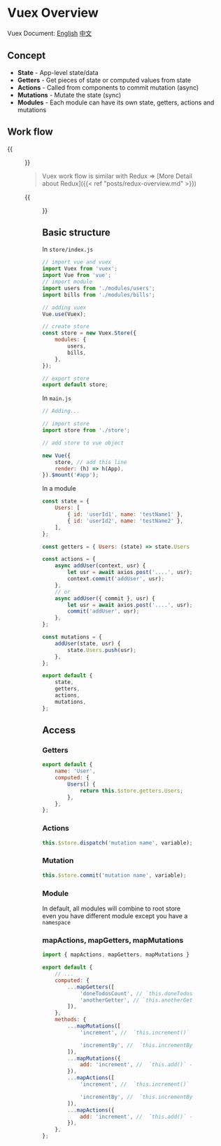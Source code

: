 # Vuex Overview


Vuex Document: [English](https://vuex.vuejs.org) [中文](https://vuex.vuejs.org/zh/)

## Concept

-   **State** - App-level state/data
-   **Getters** - Get pieces of state or computed values from state
-   **Actions** - Called from components to commit mutation (async)
-   **Mutations** - Mutate the state (sync)
-   **Modules** - Each module can have its own state, getters, actions and mutations

## Work flow

{{<figure src="/images/vuex/vuex.png" title="Vuex Workflow" width="100%" height="100%" >}}

> Vuex work flow is similar with Redux => [More Detail about Redux]({{< ref "posts/redux-overview.md" >}})

{{<figure src="/images/vuex/redux.jpeg" title="Redux Workflow" width="70%" height="70%" >}}

## Basic structure

In `store/index.js`

```js
// import vue and vuex
import Vuex from 'vuex';
import Vue from 'vue';
// import module
import users from './modules/users';
import bills from './modules/bills';

// adding vuex
Vue.use(Vuex);

// create store
const store = new Vuex.Store({
    modules: {
        users,
        bills,
    },
});

// export store
export default store;
```

In `main.js`

```js
// Adding...

// import store
import store from './store';

// add store to vue object

new Vue({
    store, // add this line
    render: (h) => h(App),
}).$mount('#app');
```

In a module

```js
const state = {
    Users: [
        { id: 'userId1', name: 'testName1' },
        { id: 'userId2', name: 'testName2' },
    ],
};

const getters = { Users: (state) => state.Users };

const actions = {
    async addUser(context, usr) {
        let usr = await axios.post('....', usr);
        context.commit('addUser', usr);
    },
    // or
    async addUser({ commit }, usr) {
        let usr = await axios.post('....', usr);
        commit('addUser', usr);
    },
};

const mutations = {
    addUser(state, usr) {
        state.Users.push(usr);
    },
};

export default {
    state,
    getters,
    actions,
    mutations,
};
```

## Access

### Getters

```js
export default {
    name: 'User',
    computed: {
        Users() {
            return this.$store.getters.Users;
        },
    },
};
```

### Actions

```js
this.$store.dispatch('mutation name', variable);
```

### Mutation

```js
this.$store.commit('mutation name', variable);
```

### Module

In default, all modules will combine to root store even you have different module except you have a `namespace`

### mapActions, mapGetters, mapMutations

```js
import { mapActions, mapGetters, mapMutations } from 'vuex';

export default {
    // ...
    computed: {
        ...mapGetters([
            'doneTodosCount', // `this.doneTodosCount` -> `this.$store.getters.doneTodosCount`
            'anotherGetter', // `this.anotherGetter` -> `this.$store.getters.anotherGetter`
        ]),
    },
    methods: {
        ...mapMutations([
            'increment', //  `this.increment()` -> `this.$store.commit('increment')`

            'incrementBy', //  `this.incrementBy(amount)` -> `this.$store.commit('incrementBy', amount)`
        ]),
        ...mapMutations({
            add: 'increment', //  `this.add()` -> `this.$store.commit('increment')`
        }),
        ...mapActions([
            'increment', //  `this.increment()` -> `this.$store.dispatch('increment')`

            'incrementBy', //  `this.incrementBy(amount)` -> `this.$store.dispatch('incrementBy', amount)`
        ]),
        ...mapActions({
            add: 'increment', //  `this.add()` -> `this.$store.dispatch('increment')`
        }),
    },
};
```

